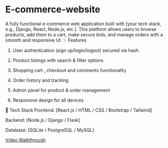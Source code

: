 # E-commerce-website
A fully functional e-commerce web application built with [your tech stack, e.g., Django, React, Node.js, etc.]. This platform allows users to browse products, add them to a cart, make secure bids, and manage orders with a smooth and responsive UI.
✨ Features
1. User authentication (sign up/login/logout) secured via hash.

2. Product listings with search & filter options

3. Shopping cart , checkout and comments functionality

4. Order history and tracking

5. Admin panel for product & order management

6. Responsive design for all devices

🚀 Tech Stack
Frontend: [React.js / HTML / CSS / Bootstrap / Tailwind]

Backend: [Node.js / Django / Flask]

Database: [SQLite / PostgreSQL / MySQL]

[Video Walkthrough](https://youtu.be/KGPRfGULh6Q?si=_SybXbAgCWGoONqV)
